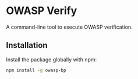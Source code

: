 # OWASP Verify

A command-line tool to execute OWASP verification.

## Installation

Install the package globally with npm:

```bash
npm install -g owasp-bp
